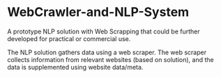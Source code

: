 # WebCrawler-and-NLP-System
A prototype NLP solution with Web Scrapping that could be further developed for practical or commercial use.

The NLP solution gathers data using a web scraper. The web scraper collects information from relevant websites (based on solution), and the data is supplemented using website data/meta. 
